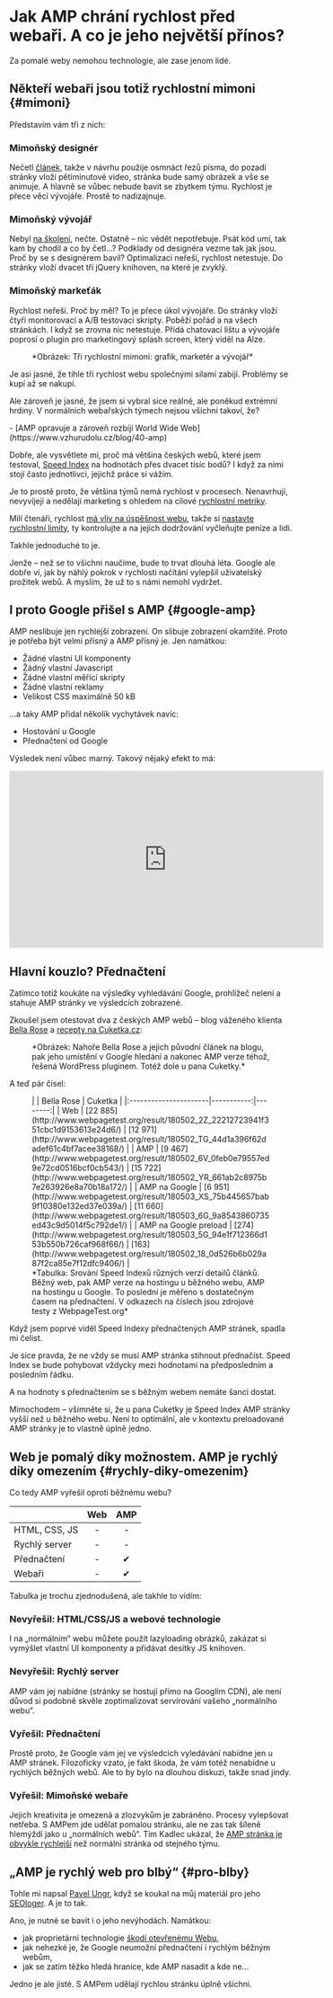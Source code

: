 # Jak AMP chrání rychlost před webaři. A co je jeho největší přínos?

Za pomalé weby nemohou technologie, ale zase jenom lidé. 

<!-- AdSnippet -->

## Někteří webaři jsou totiž rychlostní mimoni {#mimoni}

Představím vám tři z nich:

### Mimoňský designér

Nečetl [článek](https://www.vzhurudolu.cz/prirucka/rychlost-designeri), takže v návrhu použije osmnáct řezů písma, do pozadí stránky vloží pětiminutové video, stránka bude samý obrázek a vše se animuje. A hlavně se vůbec nebude bavit se zbytkem týmu. Rychlost je přece věcí vývojáře. Prostě to nadizajnuje. 

### Mimoňský vývojář

Nebyl [na školení](https://www.vzhurudolu.cz/kurzy/rychlost-nacitani), nečte. Ostatně – nic vědět nepotřebuje. Psát kód umí, tak kam by chodil a co by četl…? Podklady od designéra vezme tak jak jsou. Proč by se s designérem bavil? Optimalizaci neřeší, rychlost netestuje. Do stránky vloží dvacet tři  jQuery knihoven, na které je zvyklý. 

### Mimoňský markeťák

Rychlost neřeší. Proč by měl? To je přece úkol vývojáře. Do stránky vloží čtyři monitorovací a A/B testovací skripty. Poběží pořád a na všech stránkách. I když se zrovna nic netestuje. Přidá chatovací lištu a vývojáře poprosí o plugin pro marketingový splash screen, který viděl na Alze.

<figure>
<img src="dist/images/original/amp-webari.jpg" alt="">
<figcaption markdown="1">    
*Obrázek: Tři rychlostní mimoni: grafik, marketér a vývojář*
</figcaption> 
</figure>

Je asi jasné, že tihle tři rychlost webu společnými silami zabijí. Problémy se kupí až se nakupí.

Ale zároveň je jasné, že jsem si vybral sice reálné, ale poněkud extrémní hrdiny. V normálních webařských týmech nejsou všichni takoví, že?

<div class="related" markdown="1">
- [AMP opravuje a zároveň rozbíjí World Wide Web](https://www.vzhurudolu.cz/blog/40-amp)
</div>

Dobře, ale vysvětlete mi, proč má většina českých webů, které jsem testoval, [Speed Index](metriky-rychlosti.md#SI) na hodnotách přes dvacet tisíc bodů? I když za nimi stojí často jednotlivci, jejichž práce si vážím.

Je to prostě proto, že většina týmů nemá rychlost v procesech. Nenavrhují, nevyvíjejí a nedělají marketing s ohledem na cílové [rychlostní metriky](metriky-rychlosti.md).

Milí čtenáři, rychlost [má vliv na úspěšnost webu](rychlost-nacitani-proc.md), takže si [nastavte rychlostní limity](rychlost-designeri.md), ty kontrolujte a na jejich dodržování vyčleňujte peníze a lidi. 

Takhle jednoduché to je.

<!-- AdSnippet -->

Jenže – než se to všichni naučíme, bude to trvat dlouhá léta. Google ale dobře ví, jak by náhlý pokrok v rychlosti načítání vylepšil uživatelský prožitek webů. A myslím, že už to s námi nemohl vydržet.

## I proto Google přišel s AMP {#google-amp}

AMP neslibuje jen rychlejší zobrazení. On slibuje zobrazení okamžité. Proto je potřeba být velmi přísný a AMP přísný je. Jen namátkou:

* Žádné vlastní UI komponenty
* Žádný vlastní Javascript
* Žádné vlastní měřící skripty
* Žádné vlastní reklamy
* Velikost CSS maximálně 50 kB

…a taky AMP přidal několik vychytávek navíc:

* Hostování u Google
* Přednačtení od Google

Výsledek není vůbec marný. Takový nějaký efekt to má:

<div class="rwd-media">
<iframe width="560" height="315" src="https://www.youtube.com/embed/elHr8-MPUwA" frameborder="0" allow="autoplay; encrypted-media" allowfullscreen></iframe>
</div>


## Hlavní kouzlo? Přednačtení 

Zatímco totiž koukáte na výsledky vyhledávání Google, prohlížeč nelení a stahuje AMP stránky ve výsledcích zobrazené. 

Zkoušel jsem otestovat dva z českých AMP webů – blog váženého klienta [Bella Rose](https://atmosfera.bellarose.cz/) a [recepty na Cuketka.cz](https://recepty.cuketka.cz/):

<figure>
<img src="dist/images/original/amp-bella-cuketka.jpg" alt="">
<figcaption markdown="1">    
*Obrázek: Nahoře Bella Rose a jejich původní článek na blogu, pak jeho umístění v Google hledání a nakonec AMP verze téhož, řešená WordPress pluginem. Totéž dole u pana Cuketky.*
</figcaption> 
</figure>

A teď pár čísel:

<figure>

<div class="rwd-scrollable"  markdown="1"> 
|                       | Bella Rose | Cuketka |
|:----------------------|-----------:|--------:|
| Web                   | [22 885](http://www.webpagetest.org/result/180502_2Z_22212723941f351cbc1d9153613e24d6/)     | [12 971](http://www.webpagetest.org/result/180502_TG_44d1a396f62dadef61c4bf7acee38168/)  |
| AMP                   | [9 467](http://www.webpagetest.org/result/180502_6V_0feb0e79557ed9e72cd0516bcf0cb543/)      | [15 722](http://www.webpagetest.org/result/180502_YR_661ab2c8975b7e263926e8a70b18a172/)  |
| AMP na Google         | [6 951](http://www.webpagetest.org/result/180503_XS_75b445657bab9f10380e132ed37e039a/)      | [11 660](http://www.webpagetest.org/result/180503_6G_9a8543860735ed43c9d5014f5c792de1/)  |
| AMP na Google preload | [274](http://www.webpagetest.org/result/180503_5G_94e1f712366d153b550b726caf968f66/)        | [163](http://www.webpagetest.org/result/180502_18_0d526b6b029a87f2ca85e7f12dfc9406/)     |
</div>  

<figcaption markdown="1">    
*Tabulka: Srování Speed Indexů různých verzí detailů článků. Běžný web, pak AMP verze na hostingu u běžného webu, AMP na hostingu u Google. To poslední je měřeno s dostatečným časem na přednačtení. V odkazech na číslech jsou zdrojové testy z WebpageTest.org*
</figcaption> 

</figure>


Když jsem poprvé viděl Speed Indexy přednačtených AMP stránek, spadla mi čelist. 

Je sice pravda, že ne vždy se musí AMP stránka stihnout přednačíst. Speed Index se bude pohybovat vždycky mezi hodnotami na předposledním a posledním řádku.

A na hodnoty s přednačtením se s běžným webem nemáte šanci dostat.

Mimochodem – všimněte si, že u pana Cuketky je Speed Index AMP stránky vyšší než u běžného webu. Není to optimální, ale v kontextu preloadované AMP stránky je to vlastně úplně jedno.


## Web je pomalý díky možnostem. AMP je rychlý díky omezením {#rychly-diky-omezenim}

Co tedy AMP vyřešil oproti běžnému webu?

|               | Web | AMP |
|---------------|:---:|:---:|
| HTML, CSS, JS | -  | -  |
| Rychlý server | -  | -  |
| Přednačtení   | -  | ✔   |
| Webaři        | -  | ✔   |

Tabulka je trochu zjednodušená, ale takhle to vidím:

### Nevyřešil: HTML/CSS/JS a webové technologie

I na „normálním“ webu můžete použít lazyloading obrázků, zakázat si vymýšlet vlastní UI komponenty a přidávat desítky JS knihoven.

### Nevyřešil: Rychlý server

AMP vám jej nabídne (stránky se hostují přímo na Googlím CDN), ale není důvod si podobně skvěle zoptimalizovat servírování vašeho „normálního webu“.

### Vyřešil: Přednačtení

Prostě proto, že Google vám jej ve výsledcích vyledávání nabídne jen u AMP stránek. Filozoficky vzato, je fakt škoda, že vám totéž nenabídne u rychlých běžných webů. Ale to by bylo na dlouhou diskuzi, takže snad jindy.

### Vyřešil: Mimoňské webaře

Jejich kreativita je omezená a zlozvykům je zabráněno. Procesy vylepšovat netřeba. S AMPem jde udělat pomalou stránku, ale ne zas tak šíleně hlemýždí jako u „normálních webů“. Tim Kadlec ukázal, že [AMP stránka je obvykle rychlejší](https://timkadlec.com/remembers/2018-03-19-how-fast-is-amp-really/) než normální stránka od stejného týmu.

## „AMP je rychlý web pro blbý“ {#pro-blby}

Tohle mi napsal [Pavel Ungr](http://www.pavelungr.cz/), když se koukal na můj materiál pro jeho [SEOloger](https://nazivo.seologer.cz/). A je to tak. 

Ano, je nutné se bavit i o jeho nevýhodách. Namátkou:

- jak proprietární technologie [škodí otevřenému Webu](https://www.vzhurudolu.cz/blog/40-amp),
- jak nehezké je, že Google neumožní přednačtení i rychlým běžným webům,
- jak se zatím těžko hledá hranice, kde AMP nasadit a kde ne…

Jedno je ale jisté. S AMPem udělají rychlou stránku úplně všichni. 

<!-- AdSnippet -->

